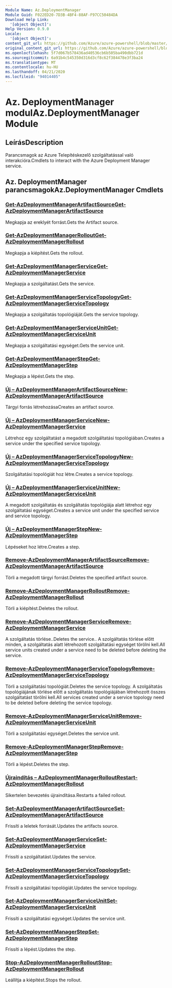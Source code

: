 ```yaml
---
Module Name: Az.DeploymentManager
Module Guid: F022ED20-7D3B-4BF4-88AF-F97CC50484DA
Download Help Link:
  '[object Object]': 
Help Version: 0.9.0
Locale:
  '[object Object]': 
content_git_url: https://github.com/Azure/azure-powershell/blob/master/src/DeploymentManager/DeploymentManager/help/Az.DeploymentManager.md
original_content_git_url: https://github.com/Azure/azure-powershell/blob/master/src/DeploymentManager/DeploymentManager/help/Az.DeploymentManager.md
ms.openlocfilehash: 5f7d067b578436ad40536cb6b505ba490dbb721d
ms.sourcegitcommit: 6a91b4c545350d316d3cf8c62f384478e3f3ba24
ms.translationtype: MT
ms.contentlocale: hu-HU
ms.lasthandoff: 04/21/2020
ms.locfileid: "94014405"
---
```

# <span data-ttu-id="9468f-101">Az. DeploymentManager modul</span><span class="sxs-lookup"><span data-stu-id="9468f-101">Az.DeploymentManager Module</span></span>
## <span data-ttu-id="9468f-102">Leírás</span><span class="sxs-lookup"><span data-stu-id="9468f-102">Description</span></span>
<span data-ttu-id="9468f-103">Parancsmagok az Azure Telepítéskezelő szolgáltatással való interakcióra.</span><span class="sxs-lookup"><span data-stu-id="9468f-103">Cmdlets to interact with the Azure Deployment Manager service.</span></span>

## <span data-ttu-id="9468f-104">Az. DeploymentManager parancsmagok</span><span class="sxs-lookup"><span data-stu-id="9468f-104">Az.DeploymentManager Cmdlets</span></span>
### [<span data-ttu-id="9468f-105">Get-AzDeploymentManagerArtifactSource</span><span class="sxs-lookup"><span data-stu-id="9468f-105">Get-AzDeploymentManagerArtifactSource</span></span>](Get-AzDeploymentManagerArtifactSource.md)
<span data-ttu-id="9468f-106">Megkapja az ereklyét forrást.</span><span class="sxs-lookup"><span data-stu-id="9468f-106">Gets the Artifact source.</span></span>

### [<span data-ttu-id="9468f-107">Get-AzDeploymentManagerRollout</span><span class="sxs-lookup"><span data-stu-id="9468f-107">Get-AzDeploymentManagerRollout</span></span>](Get-AzDeploymentManagerRollout.md)
<span data-ttu-id="9468f-108">Megkapja a kiépítést.</span><span class="sxs-lookup"><span data-stu-id="9468f-108">Gets the rollout.</span></span>

### [<span data-ttu-id="9468f-109">Get-AzDeploymentManagerService</span><span class="sxs-lookup"><span data-stu-id="9468f-109">Get-AzDeploymentManagerService</span></span>](Get-AzDeploymentManagerService.md)
<span data-ttu-id="9468f-110">Megkapja a szolgáltatást.</span><span class="sxs-lookup"><span data-stu-id="9468f-110">Gets the service.</span></span>

### [<span data-ttu-id="9468f-111">Get-AzDeploymentManagerServiceTopology</span><span class="sxs-lookup"><span data-stu-id="9468f-111">Get-AzDeploymentManagerServiceTopology</span></span>](Get-AzDeploymentManagerServiceTopology.md)
<span data-ttu-id="9468f-112">Megkapja a szolgáltatás topológiáját.</span><span class="sxs-lookup"><span data-stu-id="9468f-112">Gets the service topology.</span></span>

### [<span data-ttu-id="9468f-113">Get-AzDeploymentManagerServiceUnit</span><span class="sxs-lookup"><span data-stu-id="9468f-113">Get-AzDeploymentManagerServiceUnit</span></span>](Get-AzDeploymentManagerServiceUnit.md)
<span data-ttu-id="9468f-114">Megkapja a szolgáltatási egységet.</span><span class="sxs-lookup"><span data-stu-id="9468f-114">Gets the service unit.</span></span>

### [<span data-ttu-id="9468f-115">Get-AzDeploymentManagerStep</span><span class="sxs-lookup"><span data-stu-id="9468f-115">Get-AzDeploymentManagerStep</span></span>](Get-AzDeploymentManagerStep.md)
<span data-ttu-id="9468f-116">Megkapja a lépést.</span><span class="sxs-lookup"><span data-stu-id="9468f-116">Gets the step.</span></span>

### [<span data-ttu-id="9468f-117">Új – AzDeploymentManagerArtifactSource</span><span class="sxs-lookup"><span data-stu-id="9468f-117">New-AzDeploymentManagerArtifactSource</span></span>](New-AzDeploymentManagerArtifactSource.md)
<span data-ttu-id="9468f-118">Tárgyi forrás létrehozása</span><span class="sxs-lookup"><span data-stu-id="9468f-118">Creates an artifact source.</span></span>

### [<span data-ttu-id="9468f-119">Új – AzDeploymentManagerService</span><span class="sxs-lookup"><span data-stu-id="9468f-119">New-AzDeploymentManagerService</span></span>](New-AzDeploymentManagerService.md)
<span data-ttu-id="9468f-120">Létrehoz egy szolgáltatást a megadott szolgáltatási topológiában.</span><span class="sxs-lookup"><span data-stu-id="9468f-120">Creates a service under the specified service topology.</span></span>

### [<span data-ttu-id="9468f-121">Új – AzDeploymentManagerServiceTopology</span><span class="sxs-lookup"><span data-stu-id="9468f-121">New-AzDeploymentManagerServiceTopology</span></span>](New-AzDeploymentManagerServiceTopology.md)
<span data-ttu-id="9468f-122">Szolgáltatási topológiát hoz létre.</span><span class="sxs-lookup"><span data-stu-id="9468f-122">Creates a service topology.</span></span>

### [<span data-ttu-id="9468f-123">Új – AzDeploymentManagerServiceUnit</span><span class="sxs-lookup"><span data-stu-id="9468f-123">New-AzDeploymentManagerServiceUnit</span></span>](New-AzDeploymentManagerServiceUnit.md)
<span data-ttu-id="9468f-124">A megadott szolgáltatás és szolgáltatás topológiája alatt létrehoz egy szolgáltatási egységet.</span><span class="sxs-lookup"><span data-stu-id="9468f-124">Creates a service unit under the specified service and service topology.</span></span>

### [<span data-ttu-id="9468f-125">Új – AzDeploymentManagerStep</span><span class="sxs-lookup"><span data-stu-id="9468f-125">New-AzDeploymentManagerStep</span></span>](New-AzDeploymentManagerStep.md)
<span data-ttu-id="9468f-126">Lépéseket hoz létre.</span><span class="sxs-lookup"><span data-stu-id="9468f-126">Creates a step.</span></span>

### [<span data-ttu-id="9468f-127">Remove-AzDeploymentManagerArtifactSource</span><span class="sxs-lookup"><span data-stu-id="9468f-127">Remove-AzDeploymentManagerArtifactSource</span></span>](Remove-AzDeploymentManagerArtifactSource.md)
<span data-ttu-id="9468f-128">Törli a megadott tárgyi forrást.</span><span class="sxs-lookup"><span data-stu-id="9468f-128">Deletes the specified artifact source.</span></span>

### [<span data-ttu-id="9468f-129">Remove-AzDeploymentManagerRollout</span><span class="sxs-lookup"><span data-stu-id="9468f-129">Remove-AzDeploymentManagerRollout</span></span>](Remove-AzDeploymentManagerRollout.md)
<span data-ttu-id="9468f-130">Törli a kiépítést.</span><span class="sxs-lookup"><span data-stu-id="9468f-130">Deletes the rollout.</span></span>

### [<span data-ttu-id="9468f-131">Remove-AzDeploymentManagerService</span><span class="sxs-lookup"><span data-stu-id="9468f-131">Remove-AzDeploymentManagerService</span></span>](Remove-AzDeploymentManagerService.md)
<span data-ttu-id="9468f-132">A szolgáltatás törlése..</span><span class="sxs-lookup"><span data-stu-id="9468f-132">Deletes the service..</span></span> <span data-ttu-id="9468f-133">A szolgáltatás törlése előtt minden, a szolgáltatás alatt létrehozott szolgáltatási egységet törölni kell.</span><span class="sxs-lookup"><span data-stu-id="9468f-133">All service units created under a service need to be deleted before deleting the service.</span></span>

### [<span data-ttu-id="9468f-134">Remove-AzDeploymentManagerServiceTopology</span><span class="sxs-lookup"><span data-stu-id="9468f-134">Remove-AzDeploymentManagerServiceTopology</span></span>](Remove-AzDeploymentManagerServiceTopology.md)
<span data-ttu-id="9468f-135">Törli a szolgáltatási topológiát.</span><span class="sxs-lookup"><span data-stu-id="9468f-135">Deletes the service topology.</span></span> <span data-ttu-id="9468f-136">A szolgáltatás topológiájának törlése előtt a szolgáltatás topológiájában létrehozott összes szolgáltatást törölni kell.</span><span class="sxs-lookup"><span data-stu-id="9468f-136">All services created under a service topology need to be deleted before deleting the service topology.</span></span>

### [<span data-ttu-id="9468f-137">Remove-AzDeploymentManagerServiceUnit</span><span class="sxs-lookup"><span data-stu-id="9468f-137">Remove-AzDeploymentManagerServiceUnit</span></span>](Remove-AzDeploymentManagerServiceUnit.md)
<span data-ttu-id="9468f-138">Törli a szolgáltatási egységet.</span><span class="sxs-lookup"><span data-stu-id="9468f-138">Deletes the service unit.</span></span>

### [<span data-ttu-id="9468f-139">Remove-AzDeploymentManagerStep</span><span class="sxs-lookup"><span data-stu-id="9468f-139">Remove-AzDeploymentManagerStep</span></span>](Remove-AzDeploymentManagerStep.md)
<span data-ttu-id="9468f-140">Törli a lépést.</span><span class="sxs-lookup"><span data-stu-id="9468f-140">Deletes the step.</span></span>

### [<span data-ttu-id="9468f-141">Újraindítás – AzDeploymentManagerRollout</span><span class="sxs-lookup"><span data-stu-id="9468f-141">Restart-AzDeploymentManagerRollout</span></span>](Restart-AzDeploymentManagerRollout.md)
<span data-ttu-id="9468f-142">Sikertelen bevezetés újraindítása.</span><span class="sxs-lookup"><span data-stu-id="9468f-142">Restarts a failed rollout.</span></span>

### [<span data-ttu-id="9468f-143">Set-AzDeploymentManagerArtifactSource</span><span class="sxs-lookup"><span data-stu-id="9468f-143">Set-AzDeploymentManagerArtifactSource</span></span>](Set-AzDeploymentManagerArtifactSource.md)
<span data-ttu-id="9468f-144">Frissíti a leletek forrását.</span><span class="sxs-lookup"><span data-stu-id="9468f-144">Updates the artifacts source.</span></span>

### [<span data-ttu-id="9468f-145">Set-AzDeploymentManagerService</span><span class="sxs-lookup"><span data-stu-id="9468f-145">Set-AzDeploymentManagerService</span></span>](Set-AzDeploymentManagerService.md)
<span data-ttu-id="9468f-146">Frissíti a szolgáltatást.</span><span class="sxs-lookup"><span data-stu-id="9468f-146">Updates the service.</span></span>

### [<span data-ttu-id="9468f-147">Set-AzDeploymentManagerServiceTopology</span><span class="sxs-lookup"><span data-stu-id="9468f-147">Set-AzDeploymentManagerServiceTopology</span></span>](Set-AzDeploymentManagerServiceTopology.md)
<span data-ttu-id="9468f-148">Frissíti a szolgáltatási topológiát.</span><span class="sxs-lookup"><span data-stu-id="9468f-148">Updates the service topology.</span></span>

### [<span data-ttu-id="9468f-149">Set-AzDeploymentManagerServiceUnit</span><span class="sxs-lookup"><span data-stu-id="9468f-149">Set-AzDeploymentManagerServiceUnit</span></span>](Set-AzDeploymentManagerServiceUnit.md)
<span data-ttu-id="9468f-150">Frissíti a szolgáltatási egységet.</span><span class="sxs-lookup"><span data-stu-id="9468f-150">Updates the service unit.</span></span>

### [<span data-ttu-id="9468f-151">Set-AzDeploymentManagerStep</span><span class="sxs-lookup"><span data-stu-id="9468f-151">Set-AzDeploymentManagerStep</span></span>](Set-AzDeploymentManagerStep.md)
<span data-ttu-id="9468f-152">Frissíti a lépést.</span><span class="sxs-lookup"><span data-stu-id="9468f-152">Updates the step.</span></span>

### [<span data-ttu-id="9468f-153">Stop-AzDeploymentManagerRollout</span><span class="sxs-lookup"><span data-stu-id="9468f-153">Stop-AzDeploymentManagerRollout</span></span>](Stop-AzDeploymentManagerRollout.md)
<span data-ttu-id="9468f-154">Leállítja a kiépítést.</span><span class="sxs-lookup"><span data-stu-id="9468f-154">Stops the rollout.</span></span>

